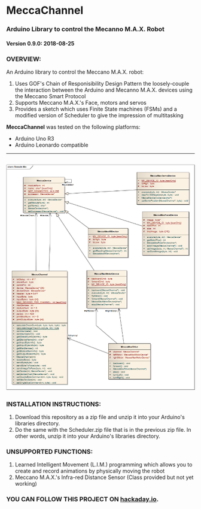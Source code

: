 # MeccaChannel
### Arduino Library to control the Mecanno M.A.X. Robot
#### Version 0.9.0: 2018-08-25

### OVERVIEW:
An Arduino library to control the Meccano M.A.X. robot:
1. Uses GOF's Chain of Responisibility Design Pattern the loosely-couple the interaction between the Arduino and Mecanno M.A.X. devices using the Meccano Smart Protocol
2. Supports Meccano M.A.X.'s Face, motors and servos
3. Provides a sketch which uses Finite State machines (FSMs) and a modified version of Scheduler to give the impression of multitasking


**MeccaChannel** was tested on the following platforms:
* Arduino Uno R3
* Arduino Leonardo compatible

---
![MeccaChannel's UML class  diagram](https://github.com/MrDreamBot/MeccaChannel/blob/master/MaxClassDiagram.png)
---

### INSTALLATION INSTRUCTIONS:
1. Download this repository as a zip file and unzip it into your Arduino's libraries directory.
2. Do the same with the Scheduler.zip file that is in the previous zip file. In other words, unzip it into your Arduino's libraries directory.

### UNSUPPORTED FUNCTIONS:
1. Learned Intelligent Movement (L.I.M.) programming which allows you to create and record animations by physically moving the robot
2. Meccano M.A.X.'s Infra-red Distance Sensor (Class provided but not yet working)

### YOU CAN FOLLOW THIS PROJECT ON [hackaday.io](https://hackaday.io/project/160606-hacking-the-meccano-max).

